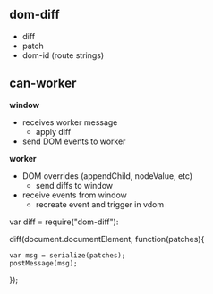 dom-diff
---------
* diff
* patch
* dom-id (route strings)



can-worker
----------

__window__
* receives worker message
  * apply diff
* send DOM events to worker

__worker__
* DOM overrides (appendChild, nodeValue, etc)
  * send diffs to window
* receive events from window
  * recreate event and trigger in vdom






var diff = require("dom-diff"):

diff(document.documentElement, function(patches){

    var msg = serialize(patches);
    postMessage(msg);

});
